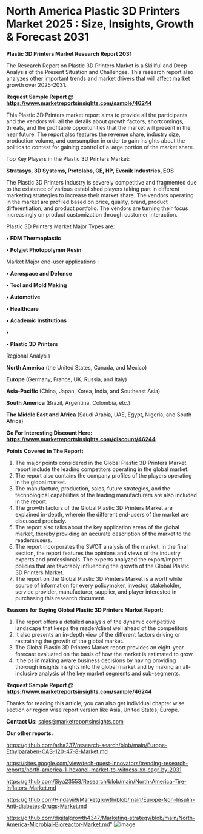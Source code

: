 # North America Plastic 3D Printers Market 2025 : Size, Insights, Growth & Forecast 2031

<strong>Plastic 3D Printers Market Research Report 2031</strong>

The Research Report on Plastic 3D Printers Market is a Skillful and Deep Analysis of the Present Situation and Challenges. This research report also analyzes other important trends and market drivers that will affect market growth over 2025-2031.

<strong>Request Sample Report @ <a href=https://www.marketreportsinsights.com/sample/46244>https://www.marketreportsinsights.com/sample/46244</a></strong>

This Plastic 3D Printers market report aims to provide all the participants and the vendors will all the details about growth factors, shortcomings, threats, and the profitable opportunities that the market will present in the near future. The report also features the revenue share, industry size, production volume, and consumption in order to gain insights about the politics to contest for gaining control of a large portion of the market share.

Top Key Players in the Plastic 3D Printers Market:

<strong>Stratasys, 3D Systems, Protolabs, GE, HP, Evonik Industries, EOS</strong>

The Plastic 3D Printers Industry is severely competitive and fragmented due to the existence of various established players taking part in different marketing strategies to increase their market share. The vendors operating in the market are profiled based on price, quality, brand, product differentiation, and product portfolio. The vendors are turning their focus increasingly on product customization through customer interaction.

Plastic 3D Printers Market Major Types are:

<strong>•  FDM Thermoplastic

•  Polyjet Photopolymer Resin</strong>

Market Major end-user applications :

<strong>•  Aerospace and Defense

•  Tool and Mold Making

•  Automotive

•  Healthcare

•  Academic Institutions

•  

•  Plastic 3D Printers</strong>

Regional Analysis

</u><strong><b>North America</b></strong> (the United States, Canada, and Mexico)

<strong><b>Europe </b></strong>(Germany, France, UK, Russia, and Italy)

<strong><b>Asia-Pacific</b></strong> (China, Japan, Korea, India, and Southeast Asia)

<strong><b>South America</b></strong> (Brazil, Argentina, Colombia, etc.)

<strong><b>The Middle East and Africa</b></strong> (Saudi Arabia, UAE, Egypt, Nigeria, and South Africa)

<strong>Go For Interesting Discount Here: <a href=https://www.marketreportsinsights.com/discount/46244>https://www.marketreportsinsights.com/discount/46244</a></strong>

<strong>Points Covered in The Report:</strong>
<ol>
  <li>The major points considered in the Global Plastic 3D Printers Market report include the leading competitors operating in the global market.</li>
  <li>The report also contains the company profiles of the players operating in the global market.</li>
  <li>The manufacture, production, sales, future strategies, and the technological capabilities of the leading manufacturers are also included in the report.</li>
  <li>The growth factors of the Global Plastic 3D Printers Market are explained in-depth, wherein the different end-users of the market are discussed precisely.</li>
  <li>The report also talks about the key application areas of the global market, thereby providing an accurate description of the market to the readers/users.</li>
  <li>The report incorporates the SWOT analysis of the market. In the final section, the report features the opinions and views of the industry experts and professionals. The experts analyzed the export/import policies that are favorably influencing the growth of the Global Plastic 3D Printers Market.</li>
  <li>The report on the Global Plastic 3D Printers Market is a worthwhile source of information for every policymaker, investor, stakeholder, service provider, manufacturer, supplier, and player interested in purchasing this research document.</li>
</ol>
<strong>Reasons for Buying Global Plastic 3D Printers Market Report:</strong>

<ol>
  <li>The report offers a detailed analysis of the dynamic competitive landscape that keeps the reader/client well ahead of the competitors.</li>
  <li>It also presents an in-depth view of the different factors driving or restraining the growth of the global market.</li>
  <li>The Global Plastic 3D Printers Market report provides an eight-year forecast evaluated on the basis of how the market is estimated to grow.</li>
  <li>It helps in making aware business decisions by having providing thorough insights insights into the global market and by making an all-inclusive analysis of the key market segments and sub-segments.</li>
</ol>
<strong>Request Sample Report @ <a href=https://www.marketreportsinsights.com/sample/46244>https://www.marketreportsinsights.com/sample/46244</a></strong>


Thanks for reading this article; you can also get individual chapter wise section or region wise report version like Asia, United States, Europe.

<strong>Contact Us:</strong>
sales@marketreportsinsights.com

<strong>Our other reports:</strong>

<a href=https://github.com/arha237/research-search/blob/main/Europe-Ethylparaben-CAS-120-47-8-Market.md>https://github.com/arha237/research-search/blob/main/Europe-Ethylparaben-CAS-120-47-8-Market.md</a>

<a href=https://sites.google.com/view/tech-quest-innovators/trending-research-reports/north-america-1-hexanol-market-to-witness-xx-cagr-by-2031>https://sites.google.com/view/tech-quest-innovators/trending-research-reports/north-america-1-hexanol-market-to-witness-xx-cagr-by-2031</a>

<a href=https://github.com/Siya23553/Research/blob/main/North-America-Tire-Inflators-Market.md>https://github.com/Siya23553/Research/blob/main/North-America-Tire-Inflators-Market.md</a>

<a href=https://github.com/Hindavii9/Marketgrowth/blob/main/Europe-Non-Insulin-Anti-diabetes-Drugs-Market.md>https://github.com/Hindavii9/Marketgrowth/blob/main/Europe-Non-Insulin-Anti-diabetes-Drugs-Market.md</a>

<a href=https://github.com/digitalgrowth4347/Marketing-strategy/blob/main/North-America-Microbial-Bioreactor-Market.md>https://github.com/digitalgrowth4347/Marketing-strategy/blob/main/North-America-Microbial-Bioreactor-Market.md</a>"
![image](https://github.com/user-attachments/assets/7d965337-7875-4eb3-b725-ad37de84ea57)
